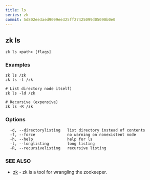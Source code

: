 ```yaml
---
title: ls
series: zk
commit: 5d802ee3aed9099ee325ff27425099d05090b0e0
---
```

## zk ls



```
zk ls <path> [flags]
```

### Examples

```
zk ls /zk
zk ls -l /zk

# List directory node itself)
zk ls -ld /zk

# Recursive (expensive)
zk ls -R /zk
```

### Options

```
  -d, --directorylisting   list directory instead of contents
  -f, --force              no warning on nonexistent node
  -h, --help               help for ls
  -l, --longlisting        long listing
  -R, --recursivelisting   recursive listing
```

### SEE ALSO

* [zk](../)	 - zk is a tool for wrangling the zookeeper.

